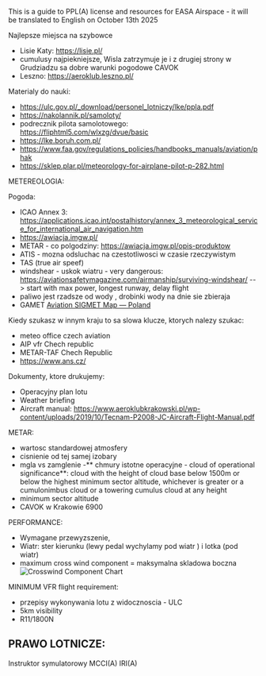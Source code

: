 This is a guide to PPL(A) license and resources for EASA Airspace - it will be translated to English on October 13th 2025

Najlepsze miejsca na szybowce 
- Lisie Katy: https://lisie.pl/
 - cumulusy najpiekniejsze, Wisla zatrzymuje je i z drugiej strony w Grudziadzu sa dobre warunki pogodowe CAVOK
- Leszno: https://aeroklub.leszno.pl/

Materialy do nauki:
- https://ulc.gov.pl/_download/personel_lotniczy/lke/ppla.pdf
- https://nakolannik.pl/samoloty/
- podrecznik pilota samolotowego: https://fliphtml5.com/wlxzg/dvue/basic
- https://lke.boruh.com.pl/
- https://www.faa.gov/regulations_policies/handbooks_manuals/aviation/phak
- https://sklep.plar.pl/meteorology-for-airplane-pilot-p-282.html

METEREOLOGIA:

Pogoda:
- ICAO Annex 3: https://applications.icao.int/postalhistory/annex_3_meteorological_service_for_international_air_navigation.htm
- https://awiacja.imgw.pl/
- METAR - co polgodziny: https://awiacja.imgw.pl/opis-produktow
- ATIS - mozna odsluchac na czestotliwosci w czasie rzeczywistym
- TAS (true air speef)
- windshear - uskok wiatru - very dangerous: https://aviationsafetymagazine.com/airmanship/surviving-windshear/ --> start with max power, longest runway, delay flight
- paliwo jest rzadsze od wody , drobinki wody na dnie sie zbieraja
- GAMET
[Aviation SIGMET Map — Poland](https://aviation-api.imgw.pl/image/significant/pl)

Kiedy szukasz w innym kraju to sa slowa klucze, ktorych nalezy szukac:
- meteo office czech aviation
- AIP vfr Chech republic
- METAR-TAF Chech Republic
- [https://www.ans.cz/ ](https://aim.rlp.cz/vfrmanual/actual/gen_1_cz.html)

Dokumenty, ktore drukujemy:
- Operacyjny plan lotu 
- Weather briefing
- Aircraft manual: https://www.aeroklubkrakowski.pl/wp-content/uploads/2019/10/Tecnam-P2008-JC-Aircraft-Flight-Manual.pdf

METAR:
- wartosc standardowej atmosfery
- cisnienie od tej samej izobary
- mgla vs zamglenie
-** chmury istotne operacyjne - cloud of operational significance**: cloud with the height of cloud base below 1500m or below the highest minimum sector altitude, whichever is greater or a cumulonimbus cloud or a towering cumulus cloud at any height
 -  minimum sector altitude
 -  CAVOK w Krakowie 6900

PERFORMANCE:
- Wymagane przewyzszenie,
- Wiatr: ster kierunku (lewy pedal wychylamy pod wiatr ) i lotka (pod wiatr)
- maximum cross wind component  = maksymalna skladowa boczna
 ![Crosswind Component Chart](https://mycfibook.com/wp-content/uploads/media/Crosswind-Component-Chart.svg)

MINIMUM VFR flight requirement:
- przepisy wykonywania lotu z widocznoscia - ULC 
- 5km visibility
- R11/1800N


PRAWO LOTNICZE:
- 


Instruktor symulatorowy MCCI(A) IRI(A)
